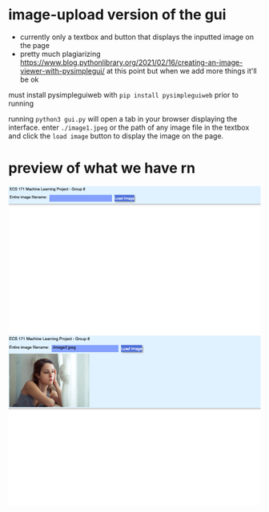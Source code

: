# image-upload version of the gui

- currently only a textbox and button that displays the inputted image on the page
- pretty much plagiarizing https://www.blog.pythonlibrary.org/2021/02/16/creating-an-image-viewer-with-pysimplegui/ at this point but when we add more things it'll be ok

must install pysimpleguiweb with `pip install pysimpleguiweb` prior to running

running `python3 gui.py` will open a tab in your browser displaying the interface.
enter `./image1.jpeg` or the path of any image file in the textbox and click the `load image` button to display the image on the page.

# preview of what we have rn
![before](./screenshot1.png)
![before](./screenshot2.png)